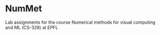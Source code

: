 # NumMet
Lab assignments for the course Numerical methods for visual computing and ML (CS-328) at EPFL
